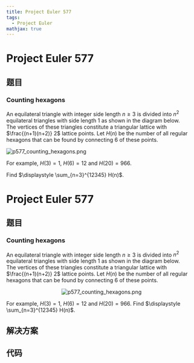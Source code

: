 ```yaml
---
title: Project Euler 577
tags:
  - Project Euler
mathjax: true
---
```

<escape><!-- more --></escape>
    
# Project Euler 577
## 题目
### Counting hexagons

An equilateral triangle with integer side length $n \ge 3$ is divided into $n^2$ equilateral triangles with side length 1 as shown in the diagram below.<br />
The vertices of these triangles constitute a triangular lattice with $\frac{(n+1)(n+2)} 2$ lattice points.
Let $H(n)$ be the number of all regular hexagons that can be found by connecting 6 of these points. 
<div class="center">
<img src="project/images/p577_counting_hexagons.png" alt="p577_counting_hexagons.png" /></div>


For example, $H(3)=1$, $H(6)=12$ and $H(20)=966$.

Find $\displaystyle \sum_{n=3}^{12345} H(n)$.


# Project Euler 577
## 题目
### Counting hexagons

An equilateral triangle with integer side length $n \ge 3$ is divided into $n^2$ equilateral triangles with side length 1 as shown in the diagram below.<br>The vertices of these triangles constitute a triangular lattice with $\frac{(n+1)(n+2)} 2$ lattice points.
Let $H(n)$ be the number of all regular hexagons that can be found by connecting 6 of these points.
<center><img src="https://projecteuler.net/project/images/p577_counting_hexagons.png" alt="p577_counting_hexagons.png"></center>

For example, $H(3)=1$, $H(6)=12$ and $H(20)=966$.
Find $\displaystyle \sum_{n=3}^{12345} H(n)$.


## 解决方案


## 代码


